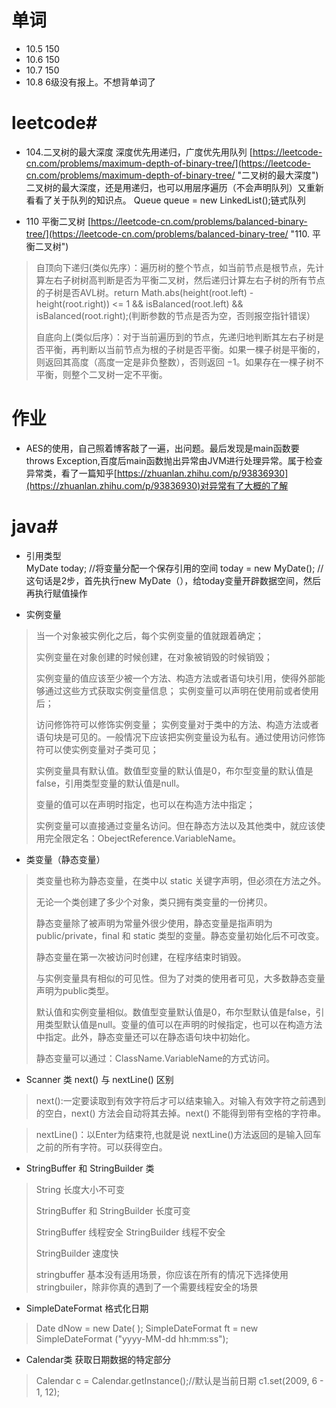 # 单词 # 
- 10.5  150
- 10.6  150
- 10.7  150
- 10.8  6级没有报上。不想背单词了
#  leetcode#
- 104.二叉树的最大深度 深度优先用递归，广度优先用队列 [https://leetcode-cn.com/problems/maximum-depth-of-binary-tree/](https://leetcode-cn.com/problems/maximum-depth-of-binary-tree/ "二叉树的最大深度")  二叉树的最大深度，还是用递归，也可以用层序遍历（不会声明队列）又重新看看了关于队列的知识点。 Queue<TreeNode> queue = new LinkedList<TreeNode>();链式队列


- 110 平衡二叉树 [https://leetcode-cn.com/problems/balanced-binary-tree/](https://leetcode-cn.com/problems/balanced-binary-tree/ "110. 平衡二叉树") 

> 自顶向下递归(类似先序）：遍历树的整个节点，如当前节点是根节点，先计算左右子树树高判断是否为平衡二叉树，然后递归计算左右子树的所有节点的子树是否AVL树。return Math.abs(height(root.left) - height(root.right)) <= 1 && isBalanced(root.left) && isBalanced(root.right);(判断参数的节点是否为空，否则报空指针错误）
> 
> 自底向上(类似后序）：对于当前遍历到的节点，先递归地判断其左右子树是否平衡，再判断以当前节点为根的子树是否平衡。如果一棵子树是平衡的，则返回其高度（高度一定是非负整数），否则返回 −1。如果存在一棵子树不平衡，则整个二叉树一定不平衡。



# 作业 #
- AES的使用，自己照着博客敲了一遍，出问题。最后发现是main函数要throws Exception,百度后main函数抛出异常由JVM进行处理异常。属于检查异常类，看了一篇知乎[https://zhuanlan.zhihu.com/p/93836930](https://zhuanlan.zhihu.com/p/93836930)对异常有了大概的了解
#  java#
- 引用类型  
MyDate today;          //将变量分配一个保存引用的空间
today = new MyDate();     // 这句话是2步，首先执行new MyDate（），给today变量开辟数据空间，然后再执行赋值操作

- 实例变量

> 当一个对象被实例化之后，每个实例变量的值就跟着确定；
> 
> 实例变量在对象创建的时候创建，在对象被销毁的时候销毁；
> 
> 实例变量的值应该至少被一个方法、构造方法或者语句块引用，使得外部能够通过这些方式获取实例变量信息；
> 实例变量可以声明在使用前或者使用后；
> 
> 访问修饰符可以修饰实例变量；
> 实例变量对于类中的方法、构造方法或者语句块是可见的。一般情况下应该把实例变量设为私有。通过使用访问修饰符可以使实例变量对子类可见；
> 
> 实例变量具有默认值。数值型变量的默认值是0，布尔型变量的默认值是false，引用类型变量的默认值是null。
> 
> 变量的值可以在声明时指定，也可以在构造方法中指定；
> 
> 实例变量可以直接通过变量名访问。但在静态方法以及其他类中，就应该使用完全限定名：ObejectReference.VariableName。

- 类变量（静态变量）

> 类变量也称为静态变量，在类中以 static 关键字声明，但必须在方法之外。
> 
> 无论一个类创建了多少个对象，类只拥有类变量的一份拷贝。
> 
> 静态变量除了被声明为常量外很少使用，静态变量是指声明为 public/private，final 和 static 类型的变量。静态变量初始化后不可改变。
> 
> 静态变量在第一次被访问时创建，在程序结束时销毁。
> 
> 与实例变量具有相似的可见性。但为了对类的使用者可见，大多数静态变量声明为public类型。
> 
> 默认值和实例变量相似。数值型变量默认值是0，布尔型默认值是false，引用类型默认值是null。变量的值可以在声明的时候指定，也可以在构造方法中指定。此外，静态变量还可以在静态语句块中初始化。
> 
> 静态变量可以通过：ClassName.VariableName的方式访问。


- Scanner 类 next() 与 nextLine() 区别

> next():一定要读取到有效字符后才可以结束输入。对输入有效字符之前遇到的空白，next() 方法会自动将其去掉。next() 不能得到带有空格的字符串。

> nextLine()：以Enter为结束符,也就是说 nextLine()方法返回的是输入回车之前的所有字符。可以获得空白。

-  StringBuffer 和 StringBuilder 类
> String 长度大小不可变
> 
> StringBuffer 和 StringBuilder 长度可变
> 
> StringBuffer 线程安全 StringBuilder 线程不安全
> 
> StringBuilder 速度快
> 
> stringbuffer 基本没有适用场景，你应该在所有的情况下选择使用 stringbuiler，除非你真的遇到了一个需要线程安全的场景

- SimpleDateFormat 格式化日期
>  Date dNow = new Date( );   SimpleDateFormat ft = new SimpleDateFormat ("yyyy-MM-dd hh:mm:ss");

- Calendar类 获取日期数据的特定部分
> Calendar c = Calendar.getInstance();//默认是当前日期 
c1.set(2009, 6 - 1, 12);
